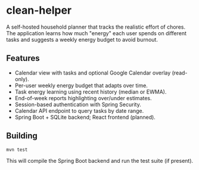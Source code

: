 # clean-helper

A self-hosted household planner that tracks the realistic effort of chores. The application learns how much "energy" each user spends on different tasks and suggests a weekly energy budget to avoid burnout.

## Features

- Calendar view with tasks and optional Google Calendar overlay (read-only).
- Per-user weekly energy budget that adapts over time.
- Task energy learning using recent history (median or EWMA).
- End-of-week reports highlighting over/under estimates.
- Session-based authentication with Spring Security.
- Calendar API endpoint to query tasks by date range.
- Spring Boot + SQLite backend; React frontend (planned).

## Building

```bash
mvn test
```

This will compile the Spring Boot backend and run the test suite (if present).
